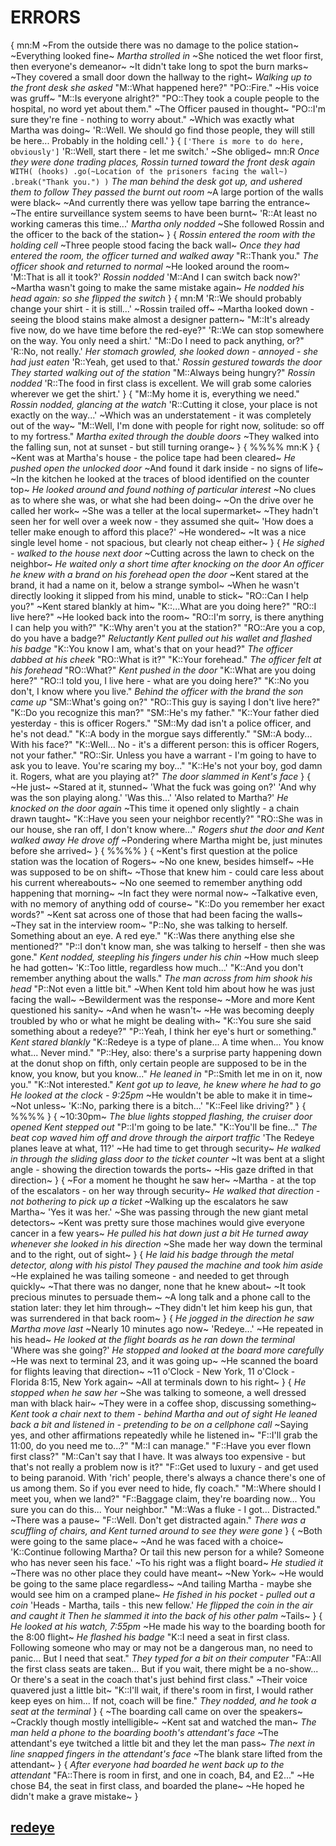 # ERRORS
{
mn:M
~From the outside there was no damage to the police station~
~Everything looked fine~
*Martha strolled in*
~She noticed the wet floor first, then everyone's demeanor~
~It didn't take long to spot the burn marks~
~They covered a small door down the hallway to the right~
*Walking up to the front desk she asked*
"M::What happened here?"
"PO::Fire."
~His voice was gruff~
"M::Is everyone alright?"
"PO::They took a couple people to the hospital, no word yet about them."
~The Officer paused in thought~
"PO::I'm sure they're fine - nothing to worry about."
~Which was exactly what Martha was doing~
'R::Well.
We should go find those people, they will still be here... 
Probably in the holding cell.'
}
{
`['There is more to do here, obviously']`
'R::Well, start there - let me switch.'
~She obliged~
mn:R
*Once they were done trading places, Rossin turned toward the front desk again*
`WITH(
  (hooks)
    .go(~Location of the prisoners facing the wall~)
    .break("Thank you.")
)`
*The man behind the desk got up, and ushered them to follow*
*They passed the burnt out room*
~A large portion of the walls were black~
~And currently there was yellow tape barring the entrance~
~The entire surveillance system seems to have been burnt~
'R::At least no working cameras this time...'
*Martha only nodded*
~She followed Rossin and the officer to the back of the station~
}
{
*Rossin entered the room with the holding cell*
~Three people stood facing the back wall~
*Once they had entered the room, the officer turned and walked away*
"R::Thank you."
*The officer shook and returned to normal*
~He looked around the room~
'M::That is all it took?'
*Rossin nodded*
'M::And I can switch back now?'
~Martha wasn't going to make the same mistake again~
*He nodded his head again: so she flipped the switch*
}
{
mn:M
'R::We should probably change your shirt - it is still...'
~Rossin trailed off~
~Martha looked down - seeing the blood stains make almost a designer pattern~
"M::It's already five now, do we have time before the red-eye?"
'R::We can stop somewhere on the way. 
You only need a shirt.'
"M::Do I need to pack anything, or?"
'R::No, not really.'
*Her stomach growled, she looked down - annoyed - she had just eaten*
'R::Yeah, get used to that.'
*Rossin gestured towards the door*
*They started walking out of the station*
"M::Always being hungry?"
*Rossin nodded*
'R::The food in first class is excellent. 
We will grab some calories wherever we get the shirt.'
}
{
"M::My home it is, everything we need."
*Rossin nodded, glancing at the watch*
'R::Cutting it close, your place is not exactly on the way...'
~Which was an understatement - it was completely out of the way~
"M::Well, I'm done with people for right now, solitude: so off to my fortress."
*Martha exited through the double doors*
~They walked into the falling sun, not at sunset - but still turning orange~
}
{
%%%%
mn:K
}
{
~Kent was at Martha's house - the police tape had been cleared~
*He pushed open the unlocked door*
~And found it dark inside - no signs of life~
~In the kitchen he looked at the traces of blood identified on the counter top~
*He looked around and found nothing of particular interest*
~No clues as to where she was, or what she had been doing~
~On the drive over he called her work~
~She was a teller at the local supermarket~
~They hadn't seen her for well over a week now - they assumed she quit~
'How does a teller make enough to afford this place?'
~He wondered~
~It was a nice single level home - not spacious, but clearly not cheap either~
}
{
*He sighed - walked to the house next door*
~Cutting across the lawn to check on the neighbor~
*He waited only a short time after knocking on the door*
*An officer he knew with a brand on his forehead open the door*
~Kent stared at the brand, it had a name on it, below a strange symbol~
~When he wasn't directly looking it slipped from his mind, unable to stick~
"RO::Can I help you?"
~Kent stared blankly at him~
"K::...What are you doing here?"
"RO::I live here?"
~He looked back into the room~
"RO::I'm sorry, is there anything I can help you with?"
"K::Why aren't you at the station?"
"RO::Are you a cop, do you have a badge?"
*Reluctantly Kent pulled out his wallet and flashed his badge*
"K::You know I am, what's that on your head?"
*The officer dabbed at his cheek*
"RO::What is it?"
"K::Your forehead."
*The officer felt at his forehead*
"RO::What?"
*Kent pushed in the door*
"K::What are you doing here?"
"RO::I told you, I live here - what are you doing here?"
"K::No you don't, I know where you live."
*Behind the officer with the brand the son came up*
"SM::What's going on?"
"RO::This guy is saying I don't live here?"
"K::Do you recognize this man?"
"SM::He's my father."
"K::Your father died yesterday - this is officer Rogers."
"SM::My dad isn't a police officer, and he's not dead."
"K::A body in the morgue says differently."
"SM::A body...
With his face?"
"K::Well...
No - it's a different person: this is officer Rogers, not your father."
"RO::Sir.
Unless you have a warrant - I'm going to have to ask you to leave.
You're scaring my boy..."
"K::He's not your boy, god damn it.
Rogers, what are you playing at?"
*The door slammed in Kent's face*
}
{
~He just~
~Stared at it, stunned~
'What the fuck was going on?'
'And why was the son playing along.'
'Was this...'
'Also related to Martha?'
*He knocked on the door again*
~This time it opened only slightly - a chain drawn taught~
"K::Have you seen your neighbor recently?"
"RO::She was in our house, she ran off, I don't know where..."
*Rogers shut the door and Kent walked away*
*He drove off*
~Pondering where Martha might be, just minutes before she arrived~
}
{
%%%%
}
{
~Kent's first question at the police station was the location of Rogers~
~No one knew, besides himself~
~He was supposed to be on shift~
~Those that knew him - could care less about his current whereabouts~
~No one seemed to remember anything odd happening that morning~
~In fact they were normal now~
~Talkative even, with no memory of anything odd of course~
"K::Do you remember her exact words?"
~Kent sat across one of those that had been facing the walls~
~They sat in the interview room~
"P::No, she was talking to herself.
Something about an eye.
A red eye."
"K::Was there anything else she mentioned?"
"P::I don't know man, she was talking to herself - then she was gone."
*Kent nodded, steepling his fingers under his chin*
~How much sleep he had gotten~
'K::Too little, regardless how much...'
"K::And you don't remember anything about the walls."
*The man across from him shook his head*
"P::Not even a little bit."
~When Kent told him about how he was just facing the wall~
~Bewilderment was the response~
~More and more Kent questioned his sanity~
~And when he wasn't~
~He was becoming deeply troubled by who or what he might be dealing with~
"K::You sure she said something about a redeye?"
"P::Yeah, I think her eye's hurt or something."
*Kent stared blankly*
"K::Redeye is a type of plane...
A time when...
You know what...
Never mind."
"P::Hey, also: there's a surprise party happening down at the donut shop on fifth, only certain people are supposed to be in the know, you know, but you know..."
*He leaned in*
"P::Smith let me in on it, now you."
"K::Not interested."
*Kent got up to leave, he knew where he had to go*
*He looked at the clock - 9:25pm*
~He wouldn't be able to make it in time~
~Not unless~
'K::No, parking there is a bitch...'
"K::Feel like driving?"
}
{
%%%%
}
{
~10:30pm~
*The blue lights stopped flashing, the cruiser door opened*
*Kent stepped out*
"P::I'm going to be late."
"K::You'll be fine..."
*The beat cop waved him off and drove through the airport traffic*
'The Redeye planes leave at what, 11?'
~He had time to get through security~
*He walked in through the sliding glass door to the ticket counter*
~It was bent at a slight angle - showing the direction towards the ports~
~His gaze drifted in that direction~
}
{
~For a moment he thought he saw her~
~Martha - at the top of the escalators - on her way through security~
*He walked that direction - not bothering to pick up a ticket*
~Walking up the escalators he saw Martha~
'Yes it was her.'
~She was passing through the new giant metal detectors~
~Kent was pretty sure those machines would give everyone cancer in a few years~
*He pulled his hat down just a bit*
*He turned away whenever she looked in his direction*
~She made her way down the terminal and to the right, out of sight~
}
{
*He laid his badge through the metal detector, along with his pistol*
*They paused the machine and took him aside*
~He explained he was tailing someone - and needed to get through quickly~
~That there was no danger, none that he knew about~
~It took precious minutes to persuade them~
~A long talk and  a phone call to the station later: they let him through~
~They didn't let him keep his gun, that was surrendered in that back room~
}
{
*He jogged in the direction he saw Martha move last*
~Nearly 10 minutes ago now~
'Redeye...'
~He repeated in his head~
*He looked at the flight boards as he ran down the terminal*
'Where was she going?'
*He stopped and looked at the board more carefully*
~He was next to terminal 23, and it was going up~
~He scanned the board for flights leaving that direction~
~11 o'Clock - New York, 11 o'Clock - Florida 8:15, New York again~
~All at terminals down to his right~
}
{
*He stopped when he saw her*
~She was talking to someone, a well dressed man with black hair~
~They were in a coffee shop, discussing something~
*Kent took a chair next to them - behind Martha and out of sight*
*He leaned back a bit and listened in - pretending to be on a cellphone call*
~Saying yes, and other affirmations repeatedly while he listened in~
"F::I'll grab the 11:00, do you need me to...?"
"M::I can manage."
"F::Have you ever flown first class?"
"M::Can't say that I have. 
It was always too expensive - but that's not really a problem now is it?"
"F::Get used to luxury - and get used to being paranoid. 
With 'rich' people, there's always a chance there's one of us among them. 
So if you ever need to hide, fly coach."
"M::Where should I meet you, when we land?"
"F::Baggage claim, they're boarding now...
You sure you can do this...
Your neighbor."
"M::Was a fluke - I got...
Distracted."
~There was a pause~
"F::Well.
Don't get distracted again."
*There was a scuffling of chairs, and Kent turned around to see they were gone*
}
{
~Both were going to the same place~
~And he was faced with a choice~
'K::Continue following Martha? 
Or tail this new person for a while? 
Someone who has never seen his face.'
~To his right was a flight board~
*He studied it*
~There was no other place they could have meant~
~New York~
~He would be going to the same place regardless~
~And tailing Martha - maybe she would see him on a cramped plane~
*He fished in his pocket - pulled out a coin*
'Heads - Martha, tails - this new fellow.'
*He flipped the coin in the air and caught it*
*Then he slammed it into the back of his other palm*
~Tails~
}
{
*He looked at his watch, 7:55pm*
~He made his way to the boarding booth for the 8:00 flight~
*He flashed his badge*
"K::I need a seat in first class. 
Following someone who may or may not be a dangerous man, no need to panic...
But I need that seat."
*They typed for a bit on their computer*
"FA::All the first class seats are taken... 
But if you wait, there might be a no-show...
Or there's a seat in the coach that's just behind first class."
~Their voice quavered just a little bit~
"K::I'll wait, if there's room in first, I would rather keep eyes on him...
If not, coach will be fine."
*They nodded, and he took a seat at the terminal*
}
{
~The boarding call came on over the speakers~
~Crackly though mostly intelligible~
~Kent sat and watched the man~
*The man held a phone to the boarding booth's attendant's face*
~The attendant's eye twitched a little bit and they let the man pass~
*The next in line snapped fingers in the attendant's face*
~The blank stare lifted from the attendant~
}
{
*After everyone had boarded he went back up to the attendant*
"FA::There is room in first, and one in coach, B4, and E2..."
~He chose B4, the seat in first class, and boarded the plane~
~He hoped he didn't make a grave mistake~
}
## [redeye](redeye.md)
